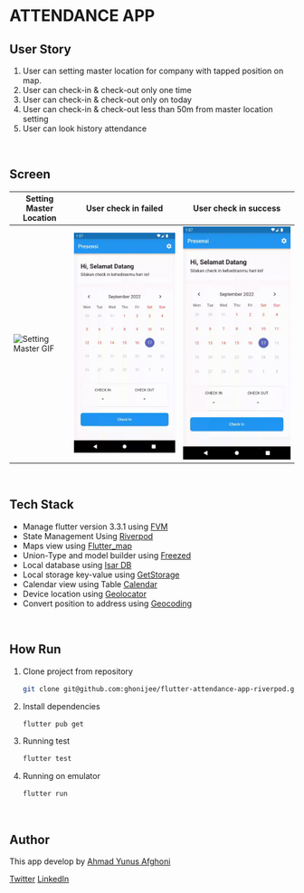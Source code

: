 # ATTENDANCE APP

## User Story

1. User can setting master location for company with tapped position on map.
2. User can check-in & check-out only one time
2. User can check-in & check-out only on today
3. User can check-in & check-out less than 50m from master location setting
3. User can look history attendance

<br/>

## Screen

Setting Master Location | User check in failed | User check in success
------------------------|----------------------|-------------------------
![Setting Master GIF](https://github.com/ghonijee/flutter-attendance-app-riverpod/blob/master/gif/setting_master_location.gif) | ![Failed GIF](https://github.com/ghonijee/flutter-attendance-app-riverpod/blob/master/gif/CheckIn-failed.gif) | ![Success GIF](https://github.com/ghonijee/flutter-attendance-app-riverpod/blob/master/gif/success.gif)

<br/>

## Tech Stack

* Manage flutter version 3.3.1 using [FVM](https://fvm.app)
* State Management Using [Riverpod](https://riverpod.dev)
* Maps view using [Flutter_map](https://docs.fleaflet.dev)
* Union-Type and model builder using [Freezed](https://pub.dev/packages/freezed)
* Local database using [Isar DB](https://isar.dev)
* Local storage key-value using [GetStorage](https://pub.dev/packages/get_storage)
* Calendar view using Table [Calendar](https://pub.dev/packages/table_calendar)
* Device location using [Geolocator](https://pub.dev/packages/geolocator)
* Convert position to address using [Geocoding](https://pub.dev/packages/geocoding)

<br/>

## How Run
1. Clone project from repository
    ```bash
    git clone git@github.com:ghonijee/flutter-attendance-app-riverpod.git
    ```
2. Install dependencies
    ```bash
    flutter pub get 
    ```
3. Running test
    ```bash
    flutter test
    ```
4. Running on emulator
    ```bash
    flutter run
    ```
</br>

## Author

This app develop by [Ahmad Yunus Afghoni](github.com/ghonijee)

[Twitter](https://twitter.com/ghonijee)
[LinkedIn](https://www.linkedin.com/in/yunus-afghoni/)
